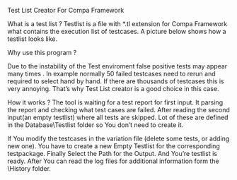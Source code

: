 Test List Creator For Compa Framework

What is a test list ?
Testlist is a file with *.tl extension for Compa Framework what contains the execution list of testcases. A picture below shows how a testlist looks like.

Why use this program ?

Due to the instability of the Test enviroment false positive tests may appear many times . In example normally 50 failed testcases need to rerun and required to select hand by hand. If there are thousands of testcases this is very annoying. That’s why Test List creator is a good choice in this case. 

How it works ?
The tool is waiting for a test report for first input. It parsing the report and checking what test cases are failed. After reading the second input(an empty testlist) where all tests are skipped. Lot of these are defined in the Database\Testlist folder so You don’t need to create it. 

If You modify the testcases in the variation file (delete some tests, or adding new one). You have to create a new Empty Testlist for the corresponding testpackage.
Finally Select the Path for the Output. And You’re testlist is ready. After You can read the log files for additional information form the \History folder.

 

